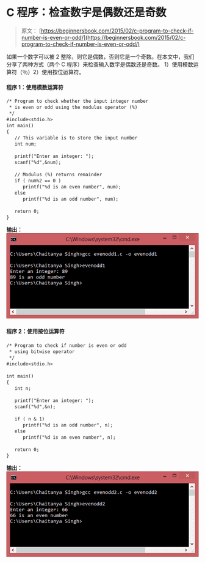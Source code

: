 # C 程序：检查数字是偶数还是奇数

> 原文： [https://beginnersbook.com/2015/02/c-program-to-check-if-number-is-even-or-odd/](https://beginnersbook.com/2015/02/c-program-to-check-if-number-is-even-or-odd/)

如果一个数字可以被 2 整除，则它是偶数，否则它是一个奇数。在本文中，我们分享了两种方式（两个 C 程序）来检查输入数字是偶数还是奇数。 1）使用模数运算符（％）2）使用按位运算符。

#### 程序 1：使用模数运算符

```
/* Program to check whether the input integer number 
 * is even or odd using the modulus operator (%)
 */
#include<stdio.h>
int main()
{
   // This variable is to store the input number 
   int num;

   printf("Enter an integer: ");
   scanf("%d",&num);

   // Modulus (%) returns remainder
   if ( num%2 == 0 )
      printf("%d is an even number", num);
   else
      printf("%d is an odd number", num);

   return 0;
}
```

**输出：**
![checking_even_odd_modulus_cmd](img/cd6f8865addd20756c352b8b5e04febb.jpg)

#### 程序 2：使用按位运算符

```
/* Program to check if number is even or odd
 * using bitwise operator
 */
#include<stdio.h>

int main()
{
   int n;

   printf("Enter an integer: ");
   scanf("%d",&n);

   if ( n & 1)
      printf("%d is an odd number", n);
   else
      printf("%d is an even number", n);

   return 0;
}
```

**输出：**
![checking_even_odd_bitwise](img/4769c0554efeb10f752a1d1d9bf5e2d7.jpg)